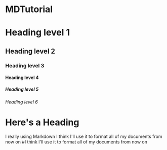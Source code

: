 # MDTutorial
# Heading level 1
## Heading level 2
### Heading level 3
#### Heading level 4
##### Heading level 5
###### Heading level 6
# Here's a Heading
I really using Markdown
I think I'll use it to format all of my documents from now on
#I think I'll use it to format all of my documents from now on
